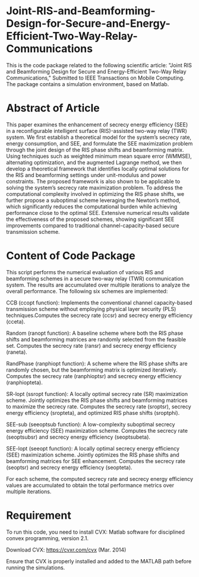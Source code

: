 # Joint-RIS-and-Beamforming-Design-for-Secure-and-Energy-Efficient-Two-Way-Relay-Communications
This is the code package related to the following scientific article: "Joint RIS and Beamforming Design for Secure and Energy-Efficient Two-Way Relay Communications,"  Submitted to IEEE Transactions on Mobile Computing. The package contains a simulation environment, based on Matlab.

# Abstract of Article
This paper examines the enhancement of secrecy energy efficiency (SEE) in a reconfigurable intelligent surface (RIS)-assisted two-way relay (TWR) system. We first establish a theoretical model for the system’s secrecy rate, energy consumption, and SEE, and formulate the SEE maximization problem through the joint design of the RIS phase shifts and beamforming matrix. Using techniques such as weighted minimum mean square error (WMMSE), alternating optimization, and the augmented Lagrange method, we then develop a theoretical framework that identifies locally optimal solutions for the RIS and beamforming settings under unit-modulus and power constraints. The proposed framework is also shown to be applicable to solving the system’s secrecy rate maximization
problem. To address the computational complexity involved in optimizing the RIS phase shifts, we further propose a suboptimal scheme leveraging the Newton’s method, which significantly reduces the computational burden while achieving performance close to the optimal SEE. Extensive numerical results validate the effectiveness of the proposed schemes, showing significant SEE improvements compared to traditional channel-capacity-based secure transmission scheme.

# Content of Code Package
This script performs the numerical evaluation of various RIS and beamforming schemes in a secure two-way relay (TWR) communication system. The results are accumulated over multiple iterations to analyze the overall performance. The following six schemes are implemented:

CCB (ccopt function): Implements the conventional channel capacity-based transmission scheme without employing physical layer security (PLS) techniques.Computes the secrecy rate (ccsr) and secrecy energy efficiency (cceta).

Random (ranopt function): A baseline scheme where both the RIS phase shifts and beamforming matrices are randomly selected from the feasible set. Computes the secrecy rate (ransr) and secrecy energy efficiency (raneta).

RandPhase (ranphiopt function): A scheme where the RIS phase shifts are randomly chosen, but the beamforming matrix is optimized iteratively. Computes the secrecy rate (ranphioptsr) and secrecy energy efficiency (ranphiopteta).

SR-lopt (ssropt function): A locally optimal secrecy rate (SR) maximization scheme. Jointly optimizes the RIS phase shifts and beamforming matrices to maximize the secrecy rate. Computes the secrecy rate (sroptsr), secrecy energy efficiency (sropteta), and optimized RIS phase shifts (sroptphi).

SEE-sub (seeoptsub function): A low-complexity suboptimal secrecy energy efficiency (SEE) maximization scheme. Computes the secrecy rate (seoptsubsr) and secrecy energy efficiency (seoptsubeta).

SEE-lopt (seeopt function): A locally optimal secrecy energy efficiency (SEE) maximization scheme. Jointly optimizes the RIS phase shifts and beamforming matrices for SEE enhancement. Computes the secrecy rate (seoptsr) and secrecy energy efficiency (seopteta).

For each scheme, the computed secrecy rate and secrecy energy efficiency values are accumulated to obtain the total performance metrics over multiple iterations.

# Requirement
To run this code, you need to install CVX: Matlab software for disciplined convex programming, version 2.1.

Download CVX: https://cvxr.com/cvx (Mar. 2014)

Ensure that CVX is properly installed and added to the MATLAB path before running the simulations. 
